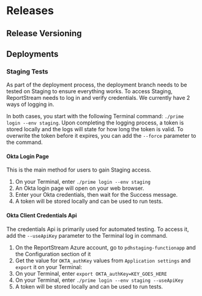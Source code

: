 # Releases

## Release Versioning

## Deployments

### Staging Tests
As part of the deployment process, the deployment branch needs to be tested on Staging to ensure everything works.
To access Staging, ReportStream needs to log in and verify credentials. We currently have 2 ways of logging in.

In both cases, you start with the following Terminal command: `./prime login --env staging`. Upon completing the logging
process, a token is stored locally and the logs will state for how long the token is valid.
To overwrite the token before it expires, you can add the `--force` parameter to the command.

#### Okta Login Page
This is the main method for users to gain Staging access.

1. On your Terminal, enter `./prime login --env staging`
2. An Okta login page will open on your web browser.
3. Enter your Okta credentials, then wait for the Success message.
4. A token will be stored locally and can be used to run tests.

#### Okta Client Credentials Api
The credentials Api is primarily used for automated testing.
To access it, add the `--useApiKey` parameter to the Terminal log in command.

1. On the ReportStream Azure account, go to `pdhstaging-functionapp` and the Configuration section of it
2. Get the value for `OKTA_authKey` values from `Application settings` and `export` it on your Terminal:
3. On your Terminal, enter `export OKTA_authKey=KEY_GOES_HERE`
4. On your Terminal, enter `./prime login --env staging --useApiKey`
5. A token will be stored locally and can be used to run tests.